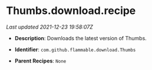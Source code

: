 # Thumbs.download.recipe

_Last updated 2021-12-23 19:58:07Z_

- **Description**: Downloads the latest version of Thumbs.

- **Identifier**: `com.github.flammable.download.Thumbs`

- **Parent Recipes**: `None`